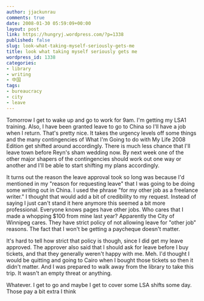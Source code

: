 ```yaml
---
author: jjackunrau
comments: true
date: 2008-01-30 05:59:09+00:00
layout: post
link: https://hungryj.wordpress.com/?p=1338
published: false
slug: look-what-taking-myself-seriously-gets-me
title: look what taking myself seriously gets me
wordpress_id: 1338
categories:
- library
- writing
- 中国
tags:
- bureaucracy
- city
- leave
---
```


Tomorrow I get to wake up and go to work for 9am. I'm getting my LSA1 training. Also, I have been granted leave to go to China so I'll have a job when I return. That's pretty nice. It takes the urgency levels off some things and the many contingencies of What I'm Going to do with My Life 2008 Edition get shifted around accordingly. There is much less chance that I'll leave town before Reyn's sham wedding now. By next week one of the other major shapers of the contingencies should work out one way or another and I'll be able to start shifting my plans accordingly.

It turns out the reason the leave approval took so long was because I'd mentioned in my "reason for requesting leave" that I was going to be doing some writing out in China. I used the phrase "for my other job as a freelance writer." I thought that would add a bit of credibility to my request. Instead of saying I just can't stand it here anymore this seemed a bit more professional. Everyone knows pages have other jobs. Who cares that I made a whopping $100 from mine last year? Apparently the City of Winnipeg cares. They have strict policy of not allowing leave for "other job" reasons. The fact that I won't be getting a paycheque doesn't matter.

It's hard to tell how strict that policy is though, since I did get my leave approved. The approver also said that I should ask for leave before I buy tickets, and that they generally weren't happy with me. Meh. I'd thought I would be quitting and going to Cairo when I bought those tickets so then it didn't matter. And I was prepared to walk away from the library to take this trip. It wasn't an empty threat or anything.

Whatever. I get to go and maybe I get to cover some LSA shifts some day. Those pay a bit extra I think
